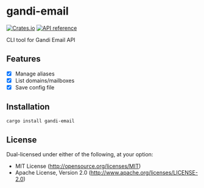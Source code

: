 # gandi-email

[![Crates.io](https://img.shields.io/crates/v/gandi-email)](https://crates.io/crates/gandi-email)
[![API reference](https://docs.rs/gandi-email/badge.svg)](https://docs.rs/gandi-email/)

CLI tool for Gandi Email API

## Features
- [x] Manage aliases
- [x] List domains/mailboxes
- [x] Save config file

## Installation
```sh
cargo install gandi-email
```

## License
Dual-licensed under either of the following, at your option:

* MIT License (http://opensource.org/licenses/MIT)
* Apache License, Version 2.0 (http://www.apache.org/licenses/LICENSE-2.0)